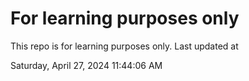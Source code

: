 # For learning purposes only
This repo is for learning purposes only.
Last updated at

Saturday, April 27, 2024 11:44:06 AM

